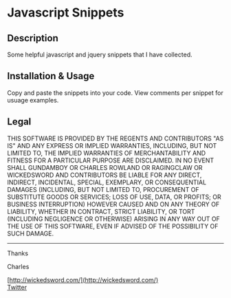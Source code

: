 Javascript Snippets
==========================

Description
-----------

Some helpful javascript and jquery snippets that I have collected.


Installation & Usage
--------------------

Copy and paste the snippets into your code. View comments per snippet for usuage examples.

Legal
-----

THIS SOFTWARE IS PROVIDED BY THE REGENTS AND CONTRIBUTORS "AS IS" AND ANY
EXPRESS OR IMPLIED WARRANTIES, INCLUDING, BUT NOT LIMITED TO, THE IMPLIED
WARRANTIES OF MERCHANTABILITY AND FITNESS FOR A PARTICULAR PURPOSE ARE
DISCLAIMED. IN NO EVENT SHALL GUNDAMBOY OR CHARLES ROWLAND OR RAGINGCLAW OR WICKEDSWORD AND CONTRIBUTORS
BE LIABLE FOR ANY DIRECT, INDIRECT, INCIDENTAL, SPECIAL, EXEMPLARY, OR CONSEQUENTIAL
DAMAGES (INCLUDING, BUT NOT LIMITED TO, PROCUREMENT OF SUBSTITUTE GOODS OR SERVICES;
LOSS OF USE, DATA, OR PROFITS; OR BUSINESS INTERRUPTION) HOWEVER CAUSED AND
ON ANY THEORY OF LIABILITY, WHETHER IN CONTRACT, STRICT LIABILITY, OR TORT
(INCLUDING NEGLIGENCE OR OTHERWISE) ARISING IN ANY WAY OUT OF THE USE OF THIS
SOFTWARE, EVEN IF ADVISED OF THE POSSIBILITY OF SUCH DAMAGE.

------------

Thanks

Charles

[http://wickedsword.com/](http://wickedsword.com/)  
[Twitter](http://www.twitter.com/RagingClaw/)

